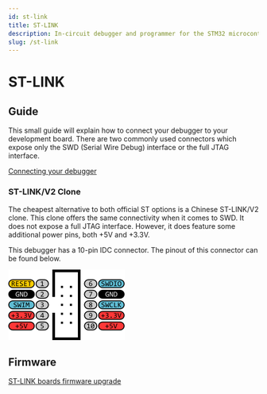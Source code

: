 ```yaml
---
id: st-link
title: ST-LINK
description: In-circuit debugger and programmer for the STM32 microcontrollers.
slug: /st-link
---
```


# ST-LINK

## Guide

This small guide will explain how to connect your debugger to your development board. There are two commonly used connectors which expose only the SWD (Serial Wire Debug) interface or the full JTAG interface.

[Connecting your debugger](https://stm32-base.org/guides/connecting-your-debugger)

### ST-LINK/V2 Clone

The cheapest alternative to both official ST options is a Chinese ST-LINK/V2 clone. This clone offers the same connectivity when it comes to SWD. It does not expose a full JTAG interface. However, it does feature some additional power pins, both +5V and +3.3V.

This debugger has a 10-pin IDC connector. The pinout of this connector can be found below.

![ST-LINK/V2 Clone](/img/ST-LINK_V2_Clone_Header.png)

## Firmware

[ST-LINK boards firmware upgrade](https://www.st.com/en/development-tools/stsw-link007.html)

